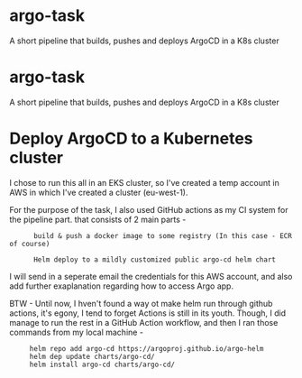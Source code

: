 # argo-task
A short pipeline that builds, pushes and deploys ArgoCD in a K8s cluster


# argo-task
A short pipeline that builds, pushes and deploys ArgoCD in a K8s cluster




# Deploy ArgoCD to a Kubernetes cluster

I chose to run this all in an EKS cluster, so I've created a temp account in AWS in which I've created a cluster (eu-west-1).

For the purpose of the task, I also used GitHub actions as my CI system for the pipeline part. that consists of 2 main parts -
 
          build & push a docker image to some registry (In this case - ECR of course)
          
          Helm deploy to a mildly customized public argo-cd helm chart
         

I will send in a seperate email the credentials for this AWS account, and also add further exaplanation regarding how to access Argo app.

    
BTW - Until now, I hven't found a way ot make helm run through github actions, it's egony, I tend to forget Actions is still in its youth.
Though, I did manage to run the rest in a GitHub Action workflow, and then I ran those commands from my local machine - 

         helm repo add argo-cd https://argoproj.github.io/argo-helm
         helm dep update charts/argo-cd/
         helm install argo-cd charts/argo-cd/
   
